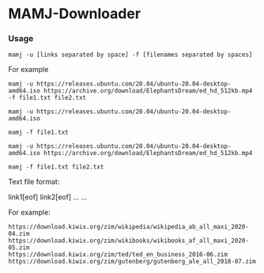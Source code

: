 # MAMJ-Downloader

### Usage

  
	mamj -u [links separated by space] -f [filenames separated by spaces]
 
For example
 
	mamj -u https://releases.ubuntu.com/20.04/ubuntu-20.04-desktop-amd64.iso https://archive.org/download/ElephantsDream/ed_hd_512kb.mp4 -f file1.txt file2.txt
  
 	mamj -u https://releases.ubuntu.com/20.04/ubuntu-20.04-desktop-amd64.iso
 	
 	mamj -f file1.txt
 	
 	mamj -u https://releases.ubuntu.com/20.04/ubuntu-20.04-desktop-amd64.iso https://archive.org/download/ElephantsDream/ed_hd_512kb.mp4
	
 	mamj -f file1.txt file2.txt
  
  Text file format:
  
  link1[eof]
  link2[eof]
  ...
  ...
  
  For example:
  
  	https://download.kiwix.org/zim/wikipedia/wikipedia_ab_all_maxi_2020-04.zim
  	https://download.kiwix.org/zim/wikibooks/wikibooks_af_all_maxi_2020-05.zim
  	https://download.kiwix.org/zim/ted/ted_en_business_2016-06.zim
  	https://download.kiwix.org/zim/gutenberg/gutenberg_ale_all_2018-07.zim
